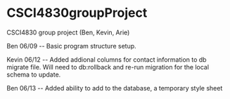 # CSCI4830groupProject
CSCI4830 group project (Ben, Kevin, Arie)

Ben 06/09 -- Basic program structure setup.

Kevin 06/12 -- Added addional columns for contact information to db migrate file.  Will need to db:rollback and re-run migration for the local schema to update.

Ben 06/13 -- Added ability to add to the database, a temporary style sheet

